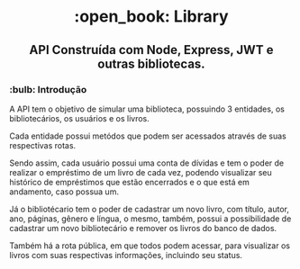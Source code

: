 <h1 align="center">:open_book: Library</h1>
<h2 align="center">API Construída com Node, Express, JWT e outras bibliotecas.</h2>
<h3 align="left">:bulb: Introdução</h3>
<p align="left">A API tem o objetivo de simular uma biblioteca, possuindo 3 entidades, os bibliotecários, os usuários e os livros.</p>
<p align="left">Cada entidade possui metódos que podem ser acessados através de suas respectivas rotas.</p>
<p align="left">Sendo assim, cada usuário possui uma conta de dívidas e tem o poder de realizar o empréstimo de um livro de cada vez, podendo visualizar seu histórico de empréstimos que estão encerrados e o que está em andamento, caso possua um.</p>
<p align="left">Já o bibliotécario tem o poder de cadastrar um novo livro, com título, autor, ano, páginas, gênero e língua, o mesmo, também, possui a possibilidade de cadastrar um novo bibliotecário e remover os livros do banco de dados.</p>
<p align="left">Também há a rota pública, em que todos podem acessar, para visualizar os livros com suas respectivas informações, incluindo seu status.</p>
